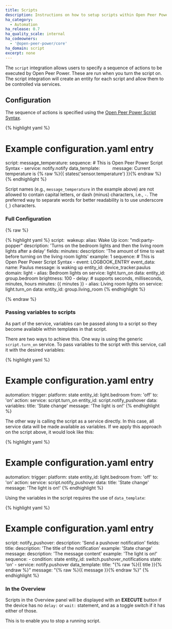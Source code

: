 ```yaml
---
title: Scripts
description: Instructions on how to setup scripts within Open Peer Power.
ha_category:
  - Automation
ha_release: 0.7
ha_quality_scale: internal
ha_codeowners:
  - '@open-peer-power/core'
ha_domain: script
excerpt: none
---
```


The `script` integration allows users to specify a sequence of actions to be executed by Open Peer Power. These are run when you turn the script on. The script integration will create an entity for each script and allow them to be controlled via services.

## Configuration

The sequence of actions is specified using the [Open Peer Power Script Syntax](/getting-started/scripts/).

{% highlight yaml %}
# Example configuration.yaml entry
script:
  message_temperature:
    sequence:
      # This is Open Peer Power Script Syntax
      - service: notify.notify
        data_template:
          message: Current temperature is {% raw %}{{ states('sensor.temperature') }}{% endraw %}
{% endhighlight %}

<div class='note'>

Script names (e.g., `message_temperature` in the example above) are not allowed to contain capital letters, or dash (minus) characters, i.e., `-`. The preferred way to separate words for better readability is to use underscore (`_`) characters.

</div>

### Full Configuration

{% raw %}

{% highlight yaml %}
script: 
  wakeup:
    alias: Wake Up
    icon: "mdi:party-popper"
    description: 'Turns on the bedroom lights and then the living room lights after a delay'
    fields:
      minutes:
        description: 'The amount of time to wait before turning on the living room lights'
        example: 1
    sequence:
      # This is Open Peer Power Script Syntax
      - event: LOGBOOK_ENTRY
        event_data:
          name: Paulus
          message: is waking up
          entity_id: device_tracker.paulus
          domain: light
      - alias: Bedroom lights on
        service: light.turn_on
        data:
          entity_id: group.bedroom
          brightness: 100
      - delay:
          # supports seconds, milliseconds, minutes, hours
          minutes: {{ minutes }}
      - alias: Living room lights on
        service: light.turn_on
        data:
          entity_id: group.living_room
{% endhighlight %}

{% endraw %}

### Passing variables to scripts

As part of the service, variables can be passed along to a script so they become available within templates in that script.

There are two ways to achieve this. One way is using the generic `script.turn_on` service. To pass variables to the script with this service, call it with the desired variables:

{% highlight yaml %}
# Example configuration.yaml entry
automation:
  trigger:
    platform: state
    entity_id: light.bedroom
    from: 'off'
    to: 'on'
  action:
    service: script.turn_on
    entity_id: script.notify_pushover
    data:
      variables:
        title: 'State change'
        message: 'The light is on!'
{% endhighlight %}

The other way is calling the script as a service directly. In this case, all service data will be made available as variables. If we apply this approach on the script above, it would look like this:

{% highlight yaml %}
# Example configuration.yaml entry
automation:
  trigger:
    platform: state
    entity_id: light.bedroom
    from: 'off'
    to: 'on'
  action:
    service: script.notify_pushover
    data:
      title: 'State change'
      message: 'The light is on!'
{% endhighlight %}

Using the variables in the script requires the use of `data_template`:

{% highlight yaml %}
# Example configuration.yaml entry
script:
  notify_pushover:
    description: 'Send a pushover notification'
    fields:
      title:
        description: 'The title of the notification'
        example: 'State change'
      message:
        description: 'The message content'
        example: 'The light is on!'
    sequence:
      - condition: state
        entity_id: switch.pushover_notifications
        state: 'on'
      - service: notify.pushover
        data_template:
          title: "{% raw %}{{ title }}{% endraw %}"
          message: "{% raw %}{{ message }}{% endraw %}"
{% endhighlight %}

### In the Overview

Scripts in the Overview panel will be displayed with an **EXECUTE** button if the device has no `delay:` or `wait:` statement, and as a toggle switch if it has either of those.

This is to enable you to stop a running script.

